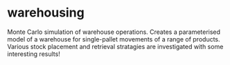 # warehousing
Monte Carlo simulation of warehouse operations.
Creates a parameterised model of a warehouse for single-pallet movements of a range of products. Various stock placement and retrieval stratagies are investigated with some interesting results!
